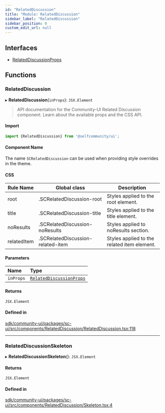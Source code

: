 ```yaml
---
id: "RelatedDiscussion"
title: "Module: RelatedDiscussion"
sidebar_label: "RelatedDiscussion"
sidebar_position: 0
custom_edit_url: null
---
```


## Interfaces

- [RelatedDiscussionProps](../interfaces/RelatedDiscussion.RelatedDiscussionProps.md)

## Functions

### RelatedDiscussion

▸ **RelatedDiscussion**(`inProps`): `JSX.Element`

> API documentation for the Community-UI Related Discussion component. Learn about the available props and the CSS API.

#### Import

```jsx
import {RelatedDiscussion} from '@selfcommunity/ui';
```

#### Component Name

The name `SCRelatedDiscussion` can be used when providing style overrides in the theme.

#### CSS

|Rule Name|Global class|Description|
|---|---|---|
|root|.SCRelatedDiscussion-root|Styles applied to the root element.|
|title|.SCRelatedDiscussion-title|Styles applied to the title element.|
|noResults|.SCRelatedDiscussion-noResults|Styles applied to noResults section.|
|relatedItem|.SCRelatedDiscussion-related-item|Styles applied to the related item element.|

#### Parameters

| Name | Type |
| :------ | :------ |
| `inProps` | [`RelatedDiscussionProps`](../interfaces/RelatedDiscussion.RelatedDiscussionProps.md) |

#### Returns

`JSX.Element`

#### Defined in

[sdk/community-ui/packages/sc-ui/src/components/RelatedDiscussion/RelatedDiscussion.tsx:118](https://github.com/selfcommunity/community-ui/blob/a7bfc2b/packages/sc-ui/src/components/RelatedDiscussion/RelatedDiscussion.tsx#L118)

___

### RelatedDiscussionSkeleton

▸ **RelatedDiscussionSkeleton**(): `JSX.Element`

#### Returns

`JSX.Element`

#### Defined in

[sdk/community-ui/packages/sc-ui/src/components/RelatedDiscussion/Skeleton.tsx:4](https://github.com/selfcommunity/community-ui/blob/a7bfc2b/packages/sc-ui/src/components/RelatedDiscussion/Skeleton.tsx#L4)
